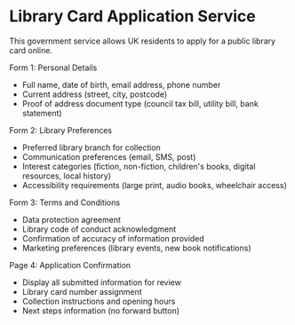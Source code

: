 Library Card Application Service
===============================

This government service allows UK residents to apply for a public library card online.

Form 1: Personal Details
- Full name, date of birth, email address, phone number
- Current address (street, city, postcode)
- Proof of address document type (council tax bill, utility bill, bank statement)

Form 2: Library Preferences
- Preferred library branch for collection
- Communication preferences (email, SMS, post)
- Interest categories (fiction, non-fiction, children's books, digital resources, local history)
- Accessibility requirements (large print, audio books, wheelchair access)

Form 3: Terms and Conditions
- Data protection agreement
- Library code of conduct acknowledgment
- Confirmation of accuracy of information provided
- Marketing preferences (library events, new book notifications)

Page 4: Application Confirmation
- Display all submitted information for review
- Library card number assignment
- Collection instructions and opening hours
- Next steps information (no forward button)